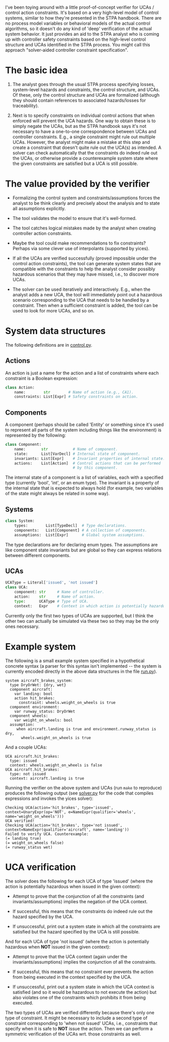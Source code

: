 I've been toying around with a little proof-of-concept verifier for
UCAs / control action constraints. It's based on a very high-level
model of control systems, similar to how they're presented in the STPA
handbook. There are no process model variables or behavioral models of
the actual control algorithms, so it doesn't do any kind of 'deep'
verification of the actual system behavior. It just provides an aid to
the STPA analyst who is coming up with controller safety constraints
based on the high-level control structure and UCAs identified in the
STPA process. You might call this approach "solver-aided controller
constraint specification".

# The basic idea

1. The analyst goes through the usual STPA process specifying losses,
system-level hazards and constraints, the control structure, and
UCAs. Of these, only the control structure and UCAs are formalized
(although they should contain references to associated hazards/losses
for traceability).

2. Next is to specify constraints on individual control actions that
when enforced will prevent the UCA hazards. One way to obtain these is
to simply negate the UCAs, but as the STPA handbook says it's not
necessary to have a one-to-one correspondence between UCAs and
controller constraints. E.g., a single constraint might rule out
multiple UCAs. However, the analyst might make a mistake at this step
and create a constraint that doesn't quite rule out the UCA(s) as
intended. A solver can check automatically that the constraints do
indeed rule out the UCAs, or otherwise provide a counterexample system
state where the given constraints are satisfied but a UCA is still
possible.

# The value provided by the verifier

- Formalizing the control system and constraints/assumptions forces
  the analyst to be think clearly and precisely about the analysis and
  to state all assumptions explicitly.

- The tool validates the model to ensure that it's well-formed.

- The tool catches logical mistakes made by the analyst when creating
  controller action constraints.

- Maybe the tool could make recommendations to fix constraints?
  Perhaps via some clever use of interpolants (supported by yices).

- If all the UCAs are verified successfully (proved impossible under
  the control action constraints), the tool can generate system states
  that are compatible with the constraints to help the analyst
  consider possibly hazardous scenarios that they may have missed,
  i.e., to discover more UCAs.

- The solver can be used iteratively and interactively. E.g., when the
  analyst adds a new UCA, the tool will immediately point out a
  hazardous scenario corresponding to the UCA that needs to be handled
  by a constraint. Then when a sufficient constraint is added, the
  tool can be used to look for more UCAs, and so on.

# System data structures

The following definitions are in [control.py](control.py).

## Actions

An action is just a name for the action and a list of constraints
where each constraint is a Boolean expression:

```python
class Action:
    name:        str        # Name of action (e.g., CA1).
    constraints: List[Expr] # Safety constraints on action.
```

## Components

A component (perhaps should be called 'Entity' or something since it's
used to represent all parts of the system including things like the
environment) is represented by the following:

```python
class Component:
    name:       str           # Name of component.
    state:      List[VarDecl] # Internal state of component.
    invariants: List[Expr]    # Invariant properties of internal state.
    actions:    List[Action]  # Control actions that can be performed
                              # by this component.
```

The internal state of a component is a list of variables, each with a
specified type (currently 'bool', 'int', or an enum type). The
invariant is a property of the internal state that is expected to
always hold (for example, two variables of the state might always be
related in some way).

## Systems

```python
class System:
    types:        List[TypeDecl]  # Type declarations.
    components:   List[Component] # A collection of components.
    assumptions:  List[Expr]      # Global system assumptions.
```

The type declarations are for declaring enum types. The assumptions
are like component state invariants but are global so they can express
relations between different components.

## UCAs

```python
UCAType = Literal['issued', 'not issued']
class UCA:
    component: str     # Name of controller.
    action:    str     # Name of action.
    type:      UCAType # Type of UCA.
    context:   Expr    # Context in which action is potentially hazardous.
```

Currently only the first two types of UCAs are supported, but I think
the other two can actually be simulated via these two so they may be
the only ones necessary.

# Example system

The following is a small example system specified in a hypothetical
concrete syntax (a parser for this syntax isn't implemented -- the
system is currently encoded directly in the above data structures in
the file [run.py](run.py)).

```
system aircraft_brakes_system:
  type DryOrWet: {dry, wet}
  component aircraft:
    var landing: bool
    action hit_brakes:
      constraint: wheels.weight_on_wheels is true
  component environment:
    var runway_status: DryOrWet
  component wheels:
    var weight_on_wheels: bool
  assumption:
     when aircraft.landing is true and environment.runway_status is dry,
       wheels.weight_on_wheels is true
```

And a couple UCAs:

```
UCA aircraft.hit_brakes:
  type: issued
  context: wheels.weight_on_wheels is false
UCA aircraft.hit_brakes:
  type: not issued
  context: aircraft.landing is true
```

Running the verifier on the above system and UCAs (run `make` to
reproduce) produces the following output (see [solver.py](solver.py)
for the code that compiles expressions and invokes the yices solver):

```
Checking UCA(action='hit_brakes', type='issued', context=UnaryExpr(op='NOT', e=NameExpr(qualifier='wheels', name='weight_on_wheels')))
UCA verified!
Checking UCA(action='hit_brakes', type='not issued', context=NameExpr(qualifier='aircraft', name='landing'))
Failed to verify UCA. Counterexample:
(= landing true)
(= weight_on_wheels false)
(= runway_status wet)
```

# UCA verification

The solver does the following for each UCA of type 'issued' (where the
action is potentially hazardous when issued in the given context):

- Attempt to prove that the conjunction of all the constraints (and
  invariants/assumptions) implies the negation of the UCA context.
  
- If successful, this means that the constraints do indeed rule out
  the hazard specified by the UCA.
  
- If unsuccessful, print out a system state in which all the
  constraints are satisfied but the hazard specified by the UCA is
  still possible.

And for each UCA of type 'not issued' (where the action is potentially
hazardous when **NOT** issued in the given context):

- Attempt to prove that the UCA context (again under the
  invariants/assumptions) implies the conjunction of all the
  constraints.

- If successful, this means that no constraint ever prevents the
  action from being executed in the context specified by the UCA.

- If unsuccessful, print out a system state in which the UCA context
  is satisfied (and so it would be hazardous to not execute the
  action) but also violates one of the constraints which prohibits it
  from being executed.

The two types of UCAs are verified differently because there's only
one type of constraint. It might be necessary to include a second type
of constraint corresponding to 'when not issued' UCAs, i.e.,
constraints that specify when it is safe to **NOT** issue the
action. Then we can perform a symmetric verification of the UCAs
wrt. those constraints as well.
